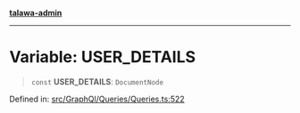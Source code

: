 [**talawa-admin**](../../../../README.md)

***

# Variable: USER\_DETAILS

> `const` **USER\_DETAILS**: `DocumentNode`

Defined in: [src/GraphQl/Queries/Queries.ts:522](https://github.com/MayankJha014/talawa-admin/blob/0dd35cc200a4ed7562fa81ab87ec9b2a6facd18b/src/GraphQl/Queries/Queries.ts#L522)
